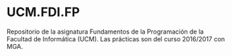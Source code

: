 # UCM.FDI.FP
Repositorio de la asignatura Fundamentos de la Programación de la Facultad de Informática (UCM).
Las prácticas son del curso 2016/2017 con MGA.
